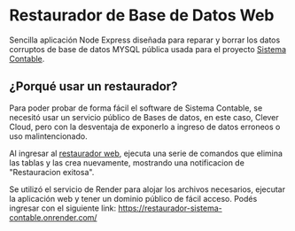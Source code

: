 # Restaurador de Base de Datos Web
Sencilla aplicación Node Express diseñada para reparar y borrar los datos corruptos de base de datos MYSQL pública usada para el proyecto [Sistema Contable](https://github.com/EnzoLeonel/SistemaContable).

## ¿Porqué usar un restaurador?
Para poder probar de forma fácil el software de Sistema Contable, se necesitó usar un servicio público de Bases de datos, en este caso, Clever Cloud, pero con la desventaja de exponerlo a ingreso de datos erroneos o uso malintencionado.

Al ingresar al [restaurador web](https://restaurador-sistema-contable.onrender.com/), ejecuta una serie de comandos que elimina las tablas y las crea nuevamente, mostrando una notificacion de "Restauracion exitosa".

Se utilizó el servicio de Render para alojar los archivos necesarios, ejecutar la aplicación web y tener un dominio público de fácil acceso. Podés ingresar con el siguiente link: https://restaurador-sistema-contable.onrender.com/
